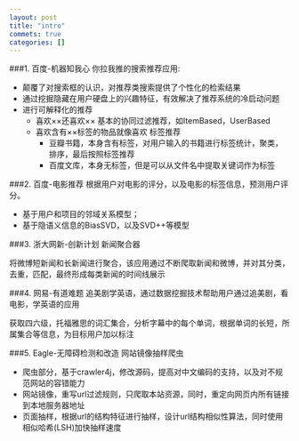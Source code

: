 ```yaml
---
layout: post
title: "intro"
commets: true
categories: []
---
```


###1. 百度-机器知我心
你拉我推的搜索推荐应用:

* 颠覆了对搜索框的认识，对推荐类搜索提供了个性化的检索结果
* 通过挖掘隐藏在用户硬盘上的兴趣特征，有效解决了推荐系统的冷启动问题
* 进行可解释化的推荐
  * 喜欢××还喜欢×× 基本的协同过滤推荐，如ItemBased，UserBased
  * 喜欢含有××标签的物品就像喜欢  标签推荐
    * 豆瓣书籍，本身含有标签，对用户输入的书籍进行标签统计，聚类，排序，最后按照标签推荐
    * 百度文库，本身无标签，但是可以从文件名中提取关键词作为标签

###2. 百度-电影推荐
根据用户对电影的评分，以及电影的标签信息，预测用户评分。

* 基于用户和项目的邻域关系模型；
* 基于隐语义信息的BiasSVD，以及SVD++等模型

###3. 浙大网新-创新计划
新闻聚合器

将微博短新闻和长新闻进行聚合，该应用通过不断爬取新闻和微博，并对其分类，去重，匹配，最终形成每类新闻的时间线展示

###4. 网易-有道难题
追美剧学英语，通过数据挖掘技术帮助用户通过追美剧，看电影，学英语的应用

获取四六级，托福雅思的词汇集合，分析字幕中的每个单词，根据单词的长短，所属集合等信息，为目标用户加以标注

###5. Eagle-无障碍检测和改造
网站镜像抽样爬虫

* 爬虫部分，基于crawler4j，修改源码，提高对中文编码的支持，以及对不规范网站的容错能力
* 网站镜像，重写url过滤规则，只爬取本站资源，同时，重定向网页内所有链接到本地服务器地址
* 页面抽样，根据url的结构特征进行抽样，设计url结构相似性算法，同时使用相似哈希(LSH)加快抽样速度
